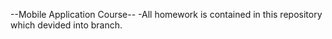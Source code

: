 --Mobile Application Course--
-All homework is contained in this repository which devided into branch.
